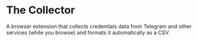 # The Collector

A browser extension that collects credentials data from Telegram and other services (while you browse) and formats it automatically as a CSV.
